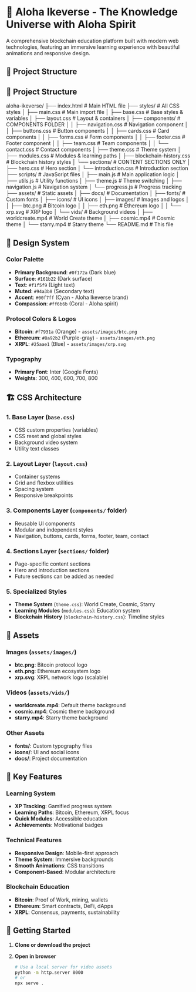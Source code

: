 # 🌺 Aloha Ikeverse - The Knowledge Universe with Aloha Spirit

A comprehensive blockchain education platform built with modern web technologies, featuring an immersive learning experience with beautiful animations and responsive design.

## 🚀 Project Structure
## 🚀 Project Structure

aloha-ikeverse/
├── index.html # Main HTML file
├── styles/ # All CSS styles
│   ├── main.css # Main import file
│   ├── base.css # Base styles & variables
│   ├── layout.css # Layout & containers
│   ├── components/ # COMPONENTS FOLDER
│   │   ├── navigation.css # Navigation component
│   │   ├── buttons.css # Button components
│   │   ├── cards.css # Card components
│   │   ├── forms.css # Form components
│   │   ├── footer.css # Footer component
│   │   ├── team.css # Team components
│   │   └── contact.css # Contact components
│   ├── theme.css # Theme system
│   ├── modules.css # Modules & learning paths
│   ├── blockchain-history.css # Blockchain history styles
│   └── sections/ # CONTENT SECTIONS ONLY
│       ├── hero.css # Hero section
│       └── introduction.css # Introduction section
├── scripts/ # JavaScript files
│   ├── main.js # Main application logic
│   ├── utils.js # Utility functions
│   ├── theme.js # Theme switching
│   ├── navigation.js # Navigation system
│   └── progress.js # Progress tracking
├── assets/ # Static assets
│   ├── docs/ # Documentation
│   ├── fonts/ # Custom fonts
│   ├── icons/ # UI icons
│   ├── images/ # Images and logos
│   │   ├── btc.png # Bitcoin logo
│   │   ├── eth.png # Ethereum logo
│   │   └── xrp.svg # XRP logo
│   └── vids/ # Background videos
│       ├── worldcreate.mp4 # World Create theme
│       ├── cosmic.mp4 # Cosmic theme
│       └── starry.mp4 # Starry theme
└── README.md # This file
## 🎨 Design System

### Color Palette
- **Primary Background**: `#0f172a` (Dark blue)
- **Surface**: `#161b22` (Dark surface)
- **Text**: `#f1f5f9` (Light text)
- **Muted**: `#94a3b8` (Secondary text)
- **Accent**: `#00f7ff` (Cyan - Aloha Ikeverse brand)
- **Compassion**: `#ff6b6b` (Coral - Aloha spirit)

### Protocol Colors & Logos
- **Bitcoin**: `#f7931a` (Orange) - `assets/images/btc.png`
- **Ethereum**: `#8a92b2` (Purple-gray) - `assets/images/eth.png`  
- **XRPL**: `#25aae1` (Blue) - `assets/images/xrp.svg`

### Typography
- **Primary Font**: Inter (Google Fonts)
- **Weights**: 300, 400, 600, 700, 800

## 🏗️ CSS Architecture

### 1. **Base Layer** (`base.css`)
- CSS custom properties (variables)
- CSS reset and global styles
- Background video system
- Utility text classes

### 2. **Layout Layer** (`layout.css`)
- Container systems
- Grid and flexbox utilities
- Spacing system
- Responsive breakpoints

### 3. **Components Layer** (`components/` folder)
- Reusable UI components
- Modular and independent styles
- Navigation, buttons, cards, forms, footer, team, contact

### 4. **Sections Layer** (`sections/` folder)
- Page-specific content sections
- Hero and introduction sections
- Future sections can be added as needed

### 5. **Specialized Styles**
- **Theme System** (`theme.css`): World Create, Cosmic, Starry
- **Learning Modules** (`modules.css`): Education system
- **Blockchain History** (`blockchain-history.css`): Timeline styles

## 📁 Assets

### Images (`assets/images/`)
- **btc.png**: Bitcoin protocol logo
- **eth.png**: Ethereum ecosystem logo  
- **xrp.svg**: XRPL network logo (scalable)

### Videos (`assets/vids/`)
- **worldcreate.mp4**: Default theme background
- **cosmic.mp4**: Cosmic theme background
- **starry.mp4**: Starry theme background

### Other Assets
- **fonts/**: Custom typography files
- **icons/**: UI and social icons
- **docs/**: Project documentation

## 🎯 Key Features

### Learning System
- **XP Tracking**: Gamified progress system
- **Learning Paths**: Bitcoin, Ethereum, XRPL focus
- **Quick Modules**: Accessible education
- **Achievements**: Motivational badges

### Technical Features
- **Responsive Design**: Mobile-first approach
- **Theme System**: Immersive backgrounds
- **Smooth Animations**: CSS transitions
- **Component-Based**: Modular architecture

### Blockchain Education
- **Bitcoin**: Proof of Work, mining, wallets
- **Ethereum**: Smart contracts, DeFi, dApps  
- **XRPL**: Consensus, payments, sustainability

## 🚀 Getting Started

1. **Clone or download the project**

2. **Open in browser**
   ```bash
   # Use a local server for video assets
   python -m http.server 8000
   # or
   npx serve .
